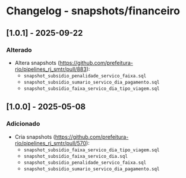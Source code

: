 # Changelog - snapshots/financeiro



## [1.0.1] - 2025-09-22

### Alterado

- Altera snapshots (https://github.com/prefeitura-rio/pipelines_rj_smtr/pull/883):
  - `snapshot_subsidio_penalidade_servico_faixa.sql`
  - `snapshot_subsidio_sumario_servico_dia_pagamento.sql`
  - `snapshot_subsidio_faixa_servico_dia_tipo_viagem.sql`


## [1.0.0] - 2025-05-08

### Adicionado

- Cria snapshots (https://github.com/prefeitura-rio/pipelines_rj_smtr/pull/570):
  - `snapshot_subsidio_faixa_servico_dia_tipo_viagem.sql`
  - `snapshot_subsidio_faixa_servico_dia.sql`
  - `snapshot_subsidio_penalidade_servico_faixa.sql`
  - `snapshot_subsidio_sumario_servico_dia_pagamento.sql`